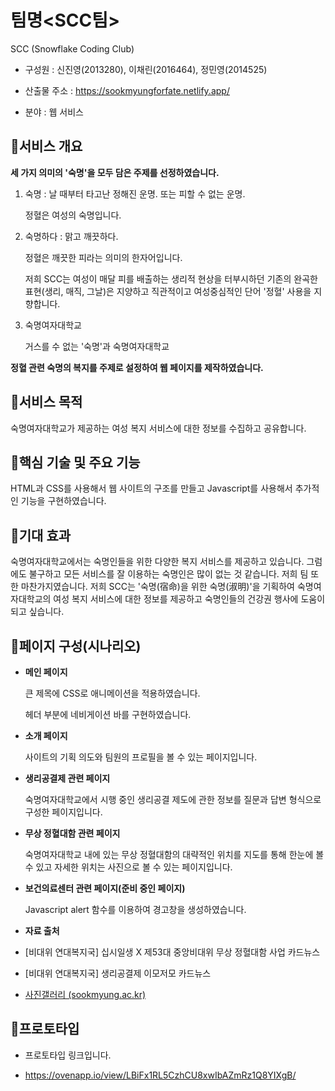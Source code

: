 
# 팀명<SCC팀>

SCC (Snowflake Coding Club)

- 구성원 : 신진영(2013280), 이채린(2016464), 정민영(2014525)
    
- 산출물 주소 : https://sookmyungforfate.netlify.app/

- 분야 : 웹 서비스

## 🔶서비스 개요

**세 가지 의미의 '숙명'을 모두 담은 주제를 선정하였습니다.**

1. 숙명 : 날 때부터 타고난 정해진 운명. 또는 피할 수 없는 운명.
    
    정혈은 여성의 숙명입니다.
    
2. 숙명하다 : 맑고 깨끗하다.
    
    정혈은 깨끗한 피라는 의미의 한자어입니다.
    
    저희 SCC는 여성이 매달 피를 배출하는 생리적 현상을 터부시하던 기존의 완곡한 표현(생리, 매직, 그날)은 지양하고 직관적이고 여성중심적인 단어 '정혈' 사용을 지향합니다.
    
3. 숙명여자대학교
    
    거스를 수 없는 '숙명'과 숙명여자대학교
    

**정혈 관련 숙명의 복지를 주제로 설정하여 웹 페이지를 제작하였습니다.**

## 🔶서비스 목적



숙명여자대학교가 제공하는 여성 복지 서비스에 대한 정보를 수집하고 공유합니다.

## 🔶핵심 기술 및 주요 기능



HTML과 CSS를 사용해서 웹 사이트의 구조를 만들고 Javascript를 사용해서 추가적인 기능을 구현하였습니다.

## 🔶기대 효과



 숙명여자대학교에서는 숙명인들을 위한 다양한 복지 서비스를 제공하고 있습니다. 그럼에도 불구하고 모든 서비스를 잘 이용하는 숙명인은 많이 없는 것 같습니다. 저희 팀 또한 마찬가지였습니다. 저희 SCC는 '숙명(宿命)을 위한 숙명(淑明)'을 기획하여 숙명여자대학교의 여성 복지 서비스에 대한 정보를 제공하고 숙명인들의 건강권 행사에 도움이 되고 싶습니다.

## 🔶페이지 구성(시나리오)



- **메인 페이지**
    
    큰 제목에 CSS로 애니메이션을 적용하였습니다.
    
    헤더 부분에 네비게이션 바를 구현하였습니다.
    
- **소개 페이지**
    
    사이트의 기획 의도와 팀원의 프로필을 볼 수 있는 페이지입니다.
    
- **생리공결제 관련 페이지**
    
    숙명여자대학교에서 시행 중인 생리공결 제도에 관한 정보를 질문과 답변 형식으로 구성한 페이지입니다.
    
- **무상 정혈대함 관련 페이지**
    
    숙명여자대학교 내에 있는 무상 정혈대함의 대략적인 위치를 지도를 통해 한눈에 볼 수 있고 자세한 위치는 사진으로 볼 수 있는 페이지입니다.
    
- **보건의료센터 관련 페이지(준비 중인 페이지)**
    
    Javascript alert 함수를 이용하여 경고창을 생성하였습니다.
- **자료 출처**
- [비대위 연대복지국] 십시일생 X 제53대 중앙비대위 무상 정혈대함 사업 카드뉴스
- [비대위 연대복지국] 생리공결제 이모저모 카드뉴스
- [사진갤러리 (sookmyung.ac.kr)](https://www.sookmyung.ac.kr/sookmyungkr/1279/subview.do?enc=Zm5jdDF8QEB8JTJGYmJzJTJGc29va215dW5na3IlMkY5MiUyRjExMTYzOSUyRmFydGNsVmlldy5kbyUzRnBhZ2UlM0QxJTI2cm93JTNEOCUyNnNyY2hDb2x1bW4lM0QlMjZzcmNoV3JkJTNEJTI2YmJzQ2xTZXElM0QlMjZiYnNPcGVuV3JkU2VxJTNEJTI2cmdzQmduZGVTdHIlM0QlMjZyZ3NFbmRkZVN0ciUzRCUyNmlzVmlld01pbmUlM0RmYWxzZSUyNnBhc3N3b3JkJTNEJTI2)    

## 🔶프로토타입

- 프로토타입 링크입니다.
    
- https://ovenapp.io/view/LBiFx1RL5CzhCU8xwIbAZmRz1Q8YIXgB/    
